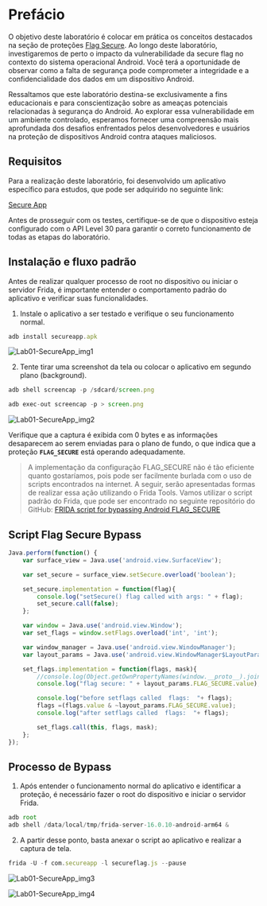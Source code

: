 # Prefácio

O objetivo deste laboratório é colocar em prática os conceitos destacados na seção de proteções [Flag Secure](https://docs.kirito.com.br/mobile/secure_flag). Ao longo deste laboratório, investigaremos de perto o impacto da vulnerabilidade da secure flag no contexto do sistema operacional Android. Você terá a oportunidade de observar como a falta de segurança pode comprometer a integridade e a confidencialidade dos dados em um dispositivo Android.

Ressaltamos que este laboratório destina-se exclusivamente a fins educacionais e para conscientização sobre as ameaças potenciais relacionadas à segurança do Android. Ao explorar essa vulnerabilidade em um ambiente controlado, esperamos fornecer uma compreensão mais aprofundada dos desafios enfrentados pelos desenvolvedores e usuários na proteção de dispositivos Android contra ataques maliciosos.

## Requisitos

Para a realização deste laboratório, foi desenvolvido um aplicativo específico para estudos, que pode ser adquirido no seguinte link:

[Secure App](https://github.com/kiritorce/mobile-hacking-laboratory)

Antes de prosseguir com os testes, certifique-se de que o dispositivo esteja configurado com o API Level 30 para garantir o correto funcionamento de todas as etapas do laboratório.

## Instalação e fluxo padrão

Antes de realizar qualquer processo de root no dispositivo ou iniciar o servidor Frida, é importante entender o comportamento padrão do aplicativo e verificar suas funcionalidades.

1. Instale o aplicativo a ser testado e verifique o seu funcionamento normal.

```jsx
adb install secureapp.apk
```

![Lab01-SecureApp_img1](/mobile/labs_mobile/lab01_secureapp/flag_img_1.png)

2. Tente tirar uma screenshot da tela ou colocar o aplicativo em segundo plano (background).

```jsx
adb shell screencap -p /sdcard/screen.png
```

```jsx
adb exec-out screencap -p > screen.png
```

![Lab01-SecureApp_img2](/mobile/labs_mobile/lab01_secureapp/flag_img_2.png)

Verifique que a captura é exibida com 0 bytes e as informações desaparecem ao serem enviadas para o plano de fundo, o que indica que a proteção **`FLAG_SECURE`** está operando adequadamente.

> A implementação da configuração FLAG_SECURE não é tão eficiente quanto gostaríamos, pois pode ser facilmente burlada com o uso de scripts encontrados na internet. A seguir, serão apresentadas formas de realizar essa ação utilizando o Frida Tools. Vamos utilizar o script padrão do Frida, que pode ser encontrado no seguinte repositório do GitHub: [FRIDA script for bypassing Android FLAG_SECURE](https://gist.github.com/su-vikas/36410f67c9e0127961ae344010c4c0ef)

## Script Flag Secure Bypass

```js
Java.perform(function() {
    var surface_view = Java.use('android.view.SurfaceView');

    var set_secure = surface_view.setSecure.overload('boolean');

    set_secure.implementation = function(flag){
        console.log("setSecure() flag called with args: " + flag); 
        set_secure.call(false);
    };

    var window = Java.use('android.view.Window');
    var set_flags = window.setFlags.overload('int', 'int');

    var window_manager = Java.use('android.view.WindowManager');
    var layout_params = Java.use('android.view.WindowManager$LayoutParams');

    set_flags.implementation = function(flags, mask){
        //console.log(Object.getOwnPropertyNames(window.__proto__).join('\n'));
        console.log("flag secure: " + layout_params.FLAG_SECURE.value);

        console.log("before setflags called  flags:  "+ flags);
        flags =(flags.value & ~layout_params.FLAG_SECURE.value);
        console.log("after setflags called  flags:  "+ flags);

        set_flags.call(this, flags, mask);
    };
});
```

## Processo de Bypass

1. Após entender o funcionamento normal do aplicativo e identificar a proteção, é necessário fazer o root do dispositivo e iniciar o servidor Frida.

```jsx
adb root
adb shell /data/local/tmp/frida-server-16.0.10-android-arm64 &
```

2. A partir desse ponto, basta anexar o script ao aplicativo e realizar a captura de tela.

```jsx
frida -U -f com.secureapp -l secureflag.js --pause
```

![Lab01-SecureApp_img3](/mobile/labs_mobile/lab01_secureapp/flag_img_3.png)

![Lab01-SecureApp_img4](/mobile/labs_mobile/lab01_secureapp/flag_img_4.png)
